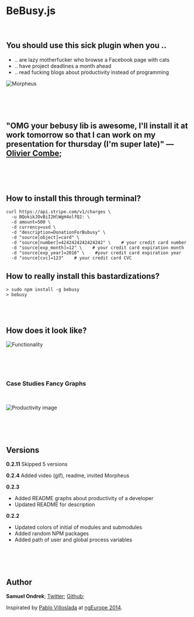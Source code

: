 # BeBusy.js

<br/>

## You should use this sick plugin when you ..

 - .. are lazy motherfucker who browse a Facebook page with cats
 - .. have project deadlines a month ahead
 - .. read fucking blogs about productivity instead of programming


![Morpheus](https://rawgit.com/ondrek/bebusy.js/master/graphs/morpheus.jpg?2)

<br/><br/><br/>


## "OMG your bebusy lib is awesome, I'll install it at work tomorrow so that I can work on my presentation for thursday (I'm super late)" — [Olivier Combe](https://twitter.com/OCombe/status/526493222554857472);

<br/><br/><br/>

## How to install this through terminal?

    curl https://api.stripe.com/v1/charges \
      -u BQokikJOvBiI2HlWgH4olfQ2: \
      -d amount=500 \
      -d currency=usd \
      -d "description=DonationForBubusy" \
      -d "source[object]=card" \
      -d "source[number]=4242424242424242" \    # your credit card number
      -d "source[exp_month]=12" \    # your credit card expiration month
      -d "source[exp_year]=2016" \    #your credit card expiration year
      -d "source[cvc]=123"    # your credit card CVC

## How to really install this bastardizations?

    > sudo npm install -g bebusy
    > bebusy

<br/><br/>

## How does it look like?

![Functionality](https://rawgit.com/ondrek/bebusy.js/master/graphs/functionality.gif)

<br/><br/><br/>

### Case Studies Fancy Graphs

<br/>

![Productivity image](https://rawgit.com/ondrek/bebusy.js/master/graphs/productivity-2.png)

<br/><br/><br/>

## Versions

**0.2.11**
Skipped 5 versions

**0.2.4**
Added video (gif), readme, invited Morpheus

**0.2.3**
 - Added README graphs about productivity of a developer
 - Updated README for description

**0.2.2**
 - Updated colors of initial of modules and submodules
 - Added random NPM packages
 - Added path of user and global process variables

<br/><br/><br/>

## Author

**Samuel Ondrek**;
[Twitter](https://twitter.com/ondrek "Follow ma men on Twitter");
[Github](https://github.com/ondrek "Follow ma men on Github");

Inspirated by [Pablo Villoslada](https://twitter.com/Puigcerber) at [ngEurope 2014](http://ngeurope.org/).

<br/>

 [1]: http://en.wikipedia.org/wiki/Rainbow_table  "Check what is a rainbow table on Wikipedia"
 [2]: http://www.hashkiller.co.uk/  "Try to crack your own MD5 hash"
 [3]: http://en.wikipedia.org/wiki/Niels_Provos "Niels is a researcher in the areas of secure systems"
 [4]: http://en.wikipedia.org/wiki/Avalanche_effect
 [5]: http://en.wikipedia.org/wiki/Pigeonhole_principle